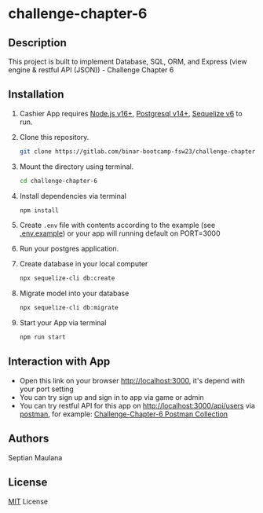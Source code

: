 # challenge-chapter-6

## Description

This project is built to implement Database, SQL, ORM, and Express (view engine & restful API (JSON)) - Challenge Chapter 6

## Installation

1. Cashier App requires [Node.js v16+](https://nodejs.org/en/), [Postgresql v14+](https://www.postgresql.org/download/), [Sequelize v6](https://sequelize.org/) to run.

2. Clone this repository.

   ```sh
   git clone https://gitlab.com/binar-bootcamp-fsw23/challenge-chapter-6
   ```

3. Mount the directory using terminal.

   ```sh
   cd challenge-chapter-6
   ```

4. Install dependencies via terminal

   ```sh
   npm install
   ```

5. Create `.env` file with contents according to the example (see [.env.example](/.env.example)) or your app will running default on PORT=3000

6. Run your postgres application.

7. Create database in your local computer

   ```sh
   npx sequelize-cli db:create
   ```

8. Migrate model into your database

   ```sh
   npx sequelize-cli db:migrate
   ```

9. Start your App via terminal

   ```sh
   npm run start
   ```

## Interaction with App

- Open this link on your browser <http://localhost:3000>, it's depend with your port setting
- You can try sign up and sign in to app via game or admin
- You can try restful API for this app on <http://localhost:3000/api/users> via [postman](https://www.postman.com/), for example: [Challenge-Chapter-6 Postman Collection](/challenge-chapter-6.postman_collection.json)

## Authors

Septian Maulana

## License

[MIT](/LICENSE.md) License
